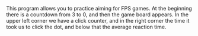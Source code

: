 This program allows you to practice aiming for FPS games. At the beginning there is a countdown from 3 to 0, and then the game board appears. In the upper left corner we have a click counter, and in the right corner the time it took us to click the dot, and below that the average reaction time.
